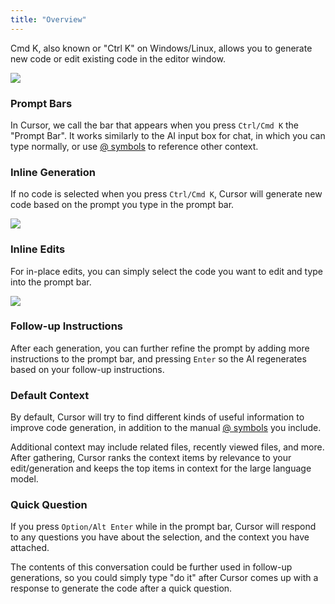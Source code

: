 ```yaml
---
title: "Overview"
---
```


Cmd K, also known or "Ctrl K" on Windows/Linux, allows you to generate new code or edit existing code in the editor window.

<Frame>
<img src="/images/cmdk/regular.png" />
</Frame>

### Prompt Bars 

In Cursor, we call the bar that appears when you press `Ctrl/Cmd K` the "Prompt Bar". It works similarly to the AI input box for chat, in 
which you can type normally, or use [@ symbols](context/@-symbols) to reference other context. 


### Inline Generation

If no code is selected when you press `Ctrl/Cmd K`, Cursor will generate new code based on the prompt you type in the prompt bar. 

<Frame>
<img src="/images/cmdk/generate.png" />
</Frame>


### Inline Edits 

For in-place edits, you can simply select the code you want to edit and type into the prompt bar.

<Frame>
<img src="/images/cmdk/edit.png" />
</Frame>


### Follow-up Instructions

After each generation, you can further refine the prompt by adding more instructions to the prompt bar, and pressing `Enter` so the AI regenerates based on your follow-up instructions. 


### Default Context

By default, Cursor will try to find different kinds of useful information to improve code generation, in addition to the manual [@ symbols](/context/@-symbols/@-files) you include.

Additional context may include related files, recently viewed files, and more. After gathering, Cursor ranks the context items by relevance to your edit/generation 
and keeps the top items in context for the large language model.


### Quick Question

If you press `Option/Alt Enter` while in the prompt bar, Cursor will respond to any questions you have about the selection, and the context you have attached. 

The contents of this conversation could be further used in follow-up generations, so you could simply type "do it" after Cursor comes up with a response to generate the code after a quick question.
